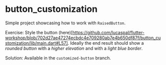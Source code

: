 # button_customization

Simple project showcasing how to work with `RaisedButton`. 

Exercise: Style the button (here)[https://github.com/lucaspal/flutter-workshop/blob/702d27ae47274ecbdc4e709280ab7e4b650df87f/button_customization/lib/main.dart#L57]. Ideally the end result should show a *rounded button* with a *higher elevation* and with a *light blue border*.

Solution: Available in the `customized-button` branch.
